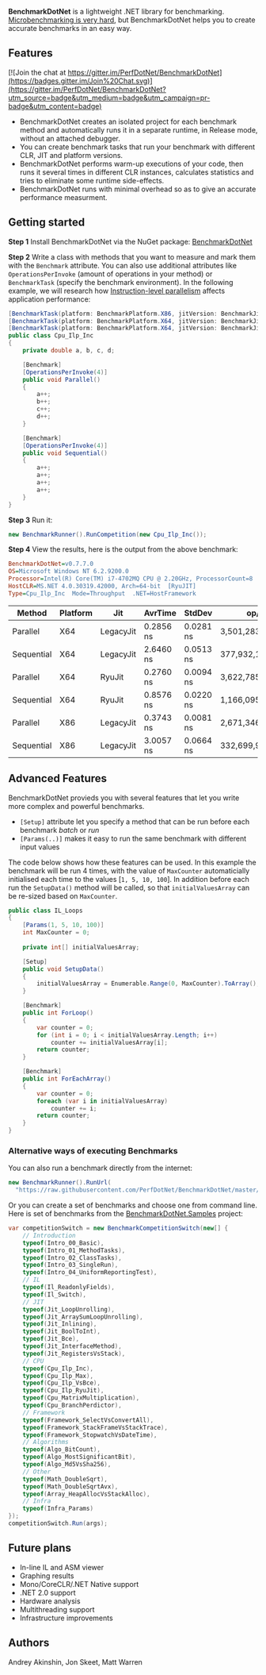 **BenchmarkDotNet** is a lightweight .NET library for benchmarking. [Microbenchmarking is very hard](https://andreyakinshin.gitbooks.io/performancebookdotnet/content/science/microbenchmarking.html), but BenchmarkDotNet helps you to create accurate benchmarks in an easy way.

## Features

[![Join the chat at https://gitter.im/PerfDotNet/BenchmarkDotNet](https://badges.gitter.im/Join%20Chat.svg)](https://gitter.im/PerfDotNet/BenchmarkDotNet?utm_source=badge&utm_medium=badge&utm_campaign=pr-badge&utm_content=badge)
* BenchmarkDotNet creates an isolated project for each benchmark method and automatically runs it in a separate runtime, in Release mode, without an attached debugger.
* You can create benchmark tasks that run your benchmark with different CLR, JIT and platform versions.
* BenchmarkDotNet performs warm-up executions of your code, then runs it several times in different CLR instances, calculates statistics and tries to eliminate some runtime side-effects.
* BenchmarkDotNet runs with minimal overhead so as to give an accurate performance measurment.

## Getting started

**Step 1** Install BenchmarkDotNet via the NuGet package: [BenchmarkDotNet](https://www.nuget.org/packages/BenchmarkDotNet/)

**Step 2** Write a class with methods that you want to measure and mark them with the `Benchmark` attribute. You can also use additional attributes like `OperationsPerInvoke` (amount of operations in your method) or `BenchmarkTask` (specify the benchmark environment). In the following example, we will research how [Instruction-level parallelism](http://en.wikipedia.org/wiki/Instruction-level_parallelism) affects application performance:

```cs
[BenchmarkTask(platform: BenchmarkPlatform.X86, jitVersion: BenchmarkJitVersion.LegacyJit)]
[BenchmarkTask(platform: BenchmarkPlatform.X64, jitVersion: BenchmarkJitVersion.LegacyJit)]
[BenchmarkTask(platform: BenchmarkPlatform.X64, jitVersion: BenchmarkJitVersion.RyuJit)]
public class Cpu_Ilp_Inc
{
    private double a, b, c, d;

    [Benchmark]
    [OperationsPerInvoke(4)]
    public void Parallel()
    {
        a++;
        b++;
        c++;
        d++;
    }

    [Benchmark]
    [OperationsPerInvoke(4)]
    public void Sequential()
    {
        a++;
        a++;
        a++;
        a++;
    }
}
```

**Step 3** Run it:

```cs
new BenchmarkRunner().RunCompetition(new Cpu_Ilp_Inc());
```

**Step 4** View the results, here is the output from the above benchmark:

```ini
BenchmarkDotNet=v0.7.7.0
OS=Microsoft Windows NT 6.2.9200.0
Processor=Intel(R) Core(TM) i7-4702MQ CPU @ 2.20GHz, ProcessorCount=8
HostCLR=MS.NET 4.0.30319.42000, Arch=64-bit  [RyuJIT]
Type=Cpu_Ilp_Inc  Mode=Throughput  .NET=HostFramework
```

|     Method | Platform |       Jit |   AvrTime |    StdDev |             op/s |
|----------- |--------- |---------- |---------- |---------- |----------------- |
|   Parallel |      X64 | LegacyJit | 0.2856 ns | 0.0281 ns | 3,501,283,192.20 |
| Sequential |      X64 | LegacyJit | 2.6460 ns | 0.0513 ns |   377,932,149.37 |
|   Parallel |      X64 |    RyuJit | 0.2760 ns | 0.0094 ns | 3,622,785,633.08 |
| Sequential |      X64 |    RyuJit | 0.8576 ns | 0.0220 ns | 1,166,095,637.19 |
|   Parallel |      X86 | LegacyJit | 0.3743 ns | 0.0081 ns | 2,671,346,912.81 |
| Sequential |      X86 | LegacyJit | 3.0057 ns | 0.0664 ns |   332,699,953.00 |

## Advanced Features
BenchmarkDotNet provieds you with several features that let you write more complex and powerful benchmarks. 

- `[Setup]` attribute let you specify a method that can be run before each benchmark *batch* or *run*
- `[Params(..)]` makes it easy to run the same benchmark with different input values
 
The code below shows how these features can be used. In this example the benchmark will be run 4 times, with the value of `MaxCounter` automaticially initialised each time to the values [`1, 5, 10, 100`]. In addition before each run the `SetupData()` method will be called, so that `initialValuesArray` can be re-sized based on `MaxCounter`.

``` csharp
public class IL_Loops
{
    [Params(1, 5, 10, 100)]
    int MaxCounter = 0;
    
    private int[] initialValuesArray;

    [Setup]
    public void SetupData()
    {
        initialValuesArray = Enumerable.Range(0, MaxCounter).ToArray();
    }

    [Benchmark]
    public int ForLoop()
    {
        var counter = 0;
        for (int i = 0; i < initialValuesArray.Length; i++)
            counter += initialValuesArray[i];
        return counter;
    }

    [Benchmark]
    public int ForEachArray()
    {
        var counter = 0;
        foreach (var i in initialValuesArray)
            counter += i;
        return counter;
    }
}
```

### Alternative ways of executing Benchmarks

You can also run a benchmark directly from the internet:

```cs
new BenchmarkRunner().RunUrl(
  "https://raw.githubusercontent.com/PerfDotNet/BenchmarkDotNet/master/BenchmarkDotNet.Samples/CPU/Cpu_Ilp_Inc.cs");
```

Or you can create a set of benchmarks and choose one from command line. Here is set of benchmarks from the [BenchmarkDotNet.Samples](https://github.com/PerfDotNet/BenchmarkDotNet/tree/master/BenchmarkDotNet.Samples) project:

```cs
var competitionSwitch = new BenchmarkCompetitionSwitch(new[] {
    // Introduction
    typeof(Intro_00_Basic),
    typeof(Intro_01_MethodTasks),
    typeof(Intro_02_ClassTasks),
    typeof(Intro_03_SingleRun),
    typeof(Intro_04_UniformReportingTest),
    // IL
    typeof(Il_ReadonlyFields),
    typeof(Il_Switch),
    // JIT
    typeof(Jit_LoopUnrolling),
    typeof(Jit_ArraySumLoopUnrolling),
    typeof(Jit_Inlining),
    typeof(Jit_BoolToInt),
    typeof(Jit_Bce),
    typeof(Jit_InterfaceMethod),
    typeof(Jit_RegistersVsStack),
    // CPU
    typeof(Cpu_Ilp_Inc),
    typeof(Cpu_Ilp_Max),
    typeof(Cpu_Ilp_VsBce),
    typeof(Cpu_Ilp_RyuJit),
    typeof(Cpu_MatrixMultiplication),
    typeof(Cpu_BranchPerdictor),
    // Framework
    typeof(Framework_SelectVsConvertAll),
    typeof(Framework_StackFrameVsStackTrace),
    typeof(Framework_StopwatchVsDateTime),
    // Algorithms
    typeof(Algo_BitCount),
    typeof(Algo_MostSignificantBit),
    typeof(Algo_Md5VsSha256),
    // Other
    typeof(Math_DoubleSqrt),
    typeof(Math_DoubleSqrtAvx),
    typeof(Array_HeapAllocVsStackAlloc),
    // Infra
    typeof(Infra_Params)
});
competitionSwitch.Run(args);
```

## Future plans

* In-line IL and ASM viewer
* Graphing results
* Mono/CoreCLR/.NET Native support
* .NET 2.0 support
* Hardware analysis
* Multithreading support
* Infrastructure improvements

## Authors

Andrey Akinshin, Jon Skeet, Matt Warren
